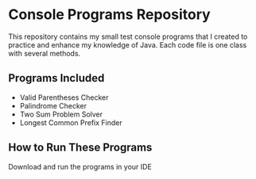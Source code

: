 # Console Programs Repository

This repository contains my small test console programs that I created to practice and enhance my knowledge of Java. Each code file is one class with several methods.

## Programs Included

- Valid Parentheses Checker
- Palindrome Checker
- Two Sum Problem Solver
- Longest Common Prefix Finder

## How to Run These Programs

Download and run the programs in your IDE
